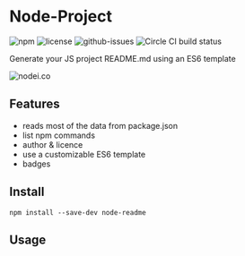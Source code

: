 # Node-Project

![npm](https://img.shields.io/npm/v/node-readme.svg) ![license](https://img.shields.io/npm/l/node-readme.svg) ![github-issues](https://img.shields.io/github/issues/revolunet/node-readme.svg)  ![Circle CI build status](https://circleci.com/gh/revolunet/node-readme.svg?style=svg)

Generate your JS project README.md using an ES6 template

![nodei.co](https://nodei.co/npm/node-readme.png?downloads=true&downloadRank=true&stars=true)

## Features

- reads most of the data from package.json
- list npm commands
- author & licence
- use a customizable ES6 template
- badges

## Install

`npm install --save-dev node-readme`


## Usage